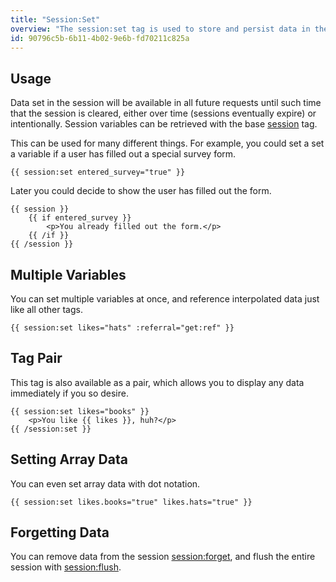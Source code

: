 ```yaml
---
title: "Session:Set"
overview: "The session:set tag is used to store and persist data in the user session."
id: 90796c5b-6b11-4b02-9e6b-fd70211c825a
---
```

## Usage

Data set in the session will be available in all future requests until such time that the session is cleared, either over time (sessions eventually expire) or intentionally. Session variables can be retrieved with the base [session](/tags/session) tag.

This can be used for many different things. For example, you could set a set a variable if a user has filled out a special survey form.

```
{{ session:set entered_survey="true" }}
```

Later you could decide to show the user has filled out the form.

```
{{ session }}
    {{ if entered_survey }}
        <p>You already filled out the form.</p>
    {{ /if }}
{{ /session }}
```

## Multiple Variables

You can set multiple variables at once, and reference interpolated data just like all other tags.

```
{{ session:set likes="hats" :referral="get:ref" }}
```

## Tag Pair
This tag is also available as a pair, which allows you to display any data immediately if you so desire.

```
{{ session:set likes="books" }}
    <p>You like {{ likes }}, huh?</p>
{{ /session:set }}
```

## Setting Array Data

You can even set array data with dot notation.

```
{{ session:set likes.books="true" likes.hats="true" }}
```

## Forgetting Data

You can remove data from the session [session:forget](/tags/session-forget), and flush the entire session with [session:flush](/tags/session-flush).
